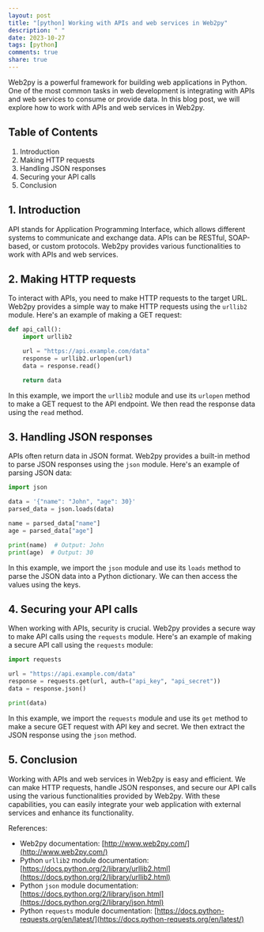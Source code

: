 ```yaml
---
layout: post
title: "[python] Working with APIs and web services in Web2py"
description: " "
date: 2023-10-27
tags: [python]
comments: true
share: true
---
```


Web2py is a powerful framework for building web applications in Python. One of the most common tasks in web development is integrating with APIs and web services to consume or provide data. In this blog post, we will explore how to work with APIs and web services in Web2py.

## Table of Contents
1. Introduction
2. Making HTTP requests
3. Handling JSON responses
4. Securing your API calls
5. Conclusion

## 1. Introduction

API stands for Application Programming Interface, which allows different systems to communicate and exchange data. APIs can be RESTful, SOAP-based, or custom protocols. Web2py provides various functionalities to work with APIs and web services.

## 2. Making HTTP requests

To interact with APIs, you need to make HTTP requests to the target URL. Web2py provides a simple way to make HTTP requests using the `urllib2` module. Here's an example of making a GET request:

```python
def api_call():
    import urllib2

    url = "https://api.example.com/data"
    response = urllib2.urlopen(url)
    data = response.read()

    return data
```

In this example, we import the `urllib2` module and use its `urlopen` method to make a GET request to the API endpoint. We then read the response data using the `read` method.

## 3. Handling JSON responses

APIs often return data in JSON format. Web2py provides a built-in method to parse JSON responses using the `json` module. Here's an example of parsing JSON data:

```python
import json

data = '{"name": "John", "age": 30}'
parsed_data = json.loads(data)

name = parsed_data["name"]
age = parsed_data["age"]

print(name)  # Output: John
print(age)  # Output: 30
```

In this example, we import the `json` module and use its `loads` method to parse the JSON data into a Python dictionary. We can then access the values using the keys.

## 4. Securing your API calls

When working with APIs, security is crucial. Web2py provides a secure way to make API calls using the `requests` module. Here's an example of making a secure API call using the `requests` module:

```python
import requests

url = "https://api.example.com/data"
response = requests.get(url, auth=("api_key", "api_secret"))
data = response.json()

print(data)
```

In this example, we import the `requests` module and use its `get` method to make a secure GET request with API key and secret. We then extract the JSON response using the `json` method.

## 5. Conclusion

Working with APIs and web services in Web2py is easy and efficient. We can make HTTP requests, handle JSON responses, and secure our API calls using the various functionalities provided by Web2py. With these capabilities, you can easily integrate your web application with external services and enhance its functionality.

References:
- Web2py documentation: [http://www.web2py.com/](http://www.web2py.com/)
- Python `urllib2` module documentation: [https://docs.python.org/2/library/urllib2.html](https://docs.python.org/2/library/urllib2.html)
- Python `json` module documentation: [https://docs.python.org/2/library/json.html](https://docs.python.org/2/library/json.html)
- Python `requests` module documentation: [https://docs.python-requests.org/en/latest/](https://docs.python-requests.org/en/latest/)